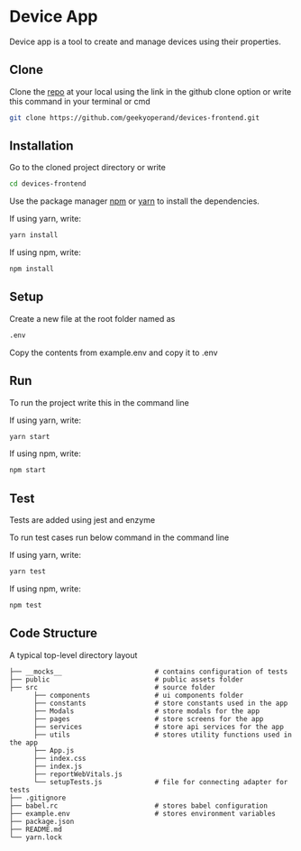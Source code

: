 # Device App

Device app is a tool to create and manage devices using their properties.

## Clone

Clone the [repo](https://github.com/geekyoperand/devices-frontend) at your local using the link in the github clone option or write this command in your terminal or cmd

```bash
git clone https://github.com/geekyoperand/devices-frontend.git
```

## Installation

Go to the cloned project directory or write

```bash
cd devices-frontend
```

Use the package manager [npm](www.npmjs.com) or [yarn](https://yarnpkg.com/) to install the dependencies.

If using yarn, write:

```bash
yarn install
```

If using npm, write:

```bash
npm install
```

## Setup

Create a new file at the root folder named as

```bash
.env
```

Copy the contents from example.env and copy it to .env

## Run

To run the project write this in the command line

If using yarn, write:

```bash
yarn start
```

If using npm, write:

```bash
npm start
```

## Test

Tests are added using jest and enzyme

To run test cases run below command in the command line

If using yarn, write:

```bash
yarn test
```

If using npm, write:

```bash
npm test
```

## Code Structure

A typical top-level directory layout

```.
├── __mocks__                       # contains configuration of tests
├── public                          # public assets folder
├── src                             # source folder
      ├── components                # ui components folder
      ├── constants                 # store constants used in the app
      ├── Modals                    # store modals for the app
      ├── pages                     # store screens for the app
      ├── services                  # store api services for the app
      ├── utils                     # stores utility functions used in the app
      ├── App.js
      ├── index.css
      ├── index.js
      ├── reportWebVitals.js
      └── setupTests.js             # file for connecting adapter for tests
├── .gitignore
├── babel.rc                        # stores babel configuration
├── example.env                     # stores environment variables
├── package.json
├── README.md
└── yarn.lock
```
